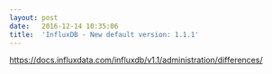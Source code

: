 ```yaml
---
layout:	post
date:	2016-12-14 10:35:06
title:	'InfluxDB - New default version: 1.1.1'
---
```


https://docs.influxdata.com/influxdb/v1.1/administration/differences/
